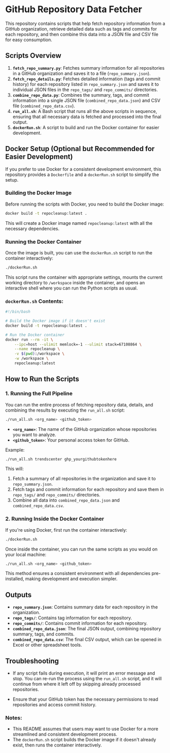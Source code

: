 # GitHub Repository Data Fetcher

This repository contains scripts that help fetch repository information from a GitHub organization, retrieve detailed data such as tags and commits for each repository, and then combine this data into a JSON file and CSV file for easy consumption.

## Scripts Overview

1. **`fetch_repo_summary.py`**: Fetches summary information for all repositories in a GitHub organization and saves it to a file (`repo_summary.json`).
2. **`fetch_repo_details.py`**: Fetches detailed information (tags and commit history) for each repository listed in `repo_summary.json` and saves it to individual JSON files in the `repo_tags/` and `repo_commits/` directories.
3. **`combine_repo_data.py`**: Combines the summary, tags, and commit information into a single JSON file (`combined_repo_data.json`) and CSV file (`combined_repo_data.csv`).
4. **`run_all.sh`**: A Bash script that runs all the above scripts in sequence, ensuring that all necessary data is fetched and processed into the final output.
5. **`dockerRun.sh`**: A script to build and run the Docker container for easier development.

## Docker Setup (Optional but Recommended for Easier Development)

If you prefer to use Docker for a consistent development environment, this repository provides a `Dockerfile` and a `dockerRun.sh` script to simplify the setup.

### Building the Docker Image

Before running the scripts with Docker, you need to build the Docker image:

```bash
docker build -t repocleanup:latest .
```

This will create a Docker image named `repocleanup:latest` with all the necessary dependencies.

### Running the Docker Container

Once the image is built, you can use the `dockerRun.sh` script to run the container interactively:

```bash
./dockerRun.sh
```

This script runs the container with appropriate settings, mounts the current working directory to `/workspace` inside the container, and opens an interactive shell where you can run the Python scripts as usual.

### `dockerRun.sh` Contents:

```bash
#!/bin/bash

# Build the Docker image if it doesn't exist
docker build -t repocleanup:latest .

# Run the Docker container
docker run --rm -it \
    --ipc=host --ulimit memlock=-1 --ulimit stack=67108864 \
    --name repocleanup \
    -v $(pwd):/workspace \
    -w /workspace \
    repocleanup:latest
```

## How to Run the Scripts

### 1. Running the Full Pipeline

You can run the entire process of fetching repository data, details, and combining the results by executing the `run_all.sh` script:

```bash
./run_all.sh <org_name> <github_token>
```

- **`<org_name>`**: The name of the GitHub organization whose repositories you want to analyze.
- **`<github_token>`**: Your personal access token for GitHub.

Example:

```bash
./run_all.sh trendscenter ghp_yourgithubtokenhere
```

This will:
1. Fetch a summary of all repositories in the organization and save it to `repo_summary.json`.
2. Fetch tags and commit information for each repository and save them in `repo_tags/` and `repo_commits/` directories.
3. Combine all data into `combined_repo_data.json` and `combined_repo_data.csv`.

### 2. Running Inside the Docker Container

If you're using Docker, first run the container interactively:

```bash
./dockerRun.sh
```

Once inside the container, you can run the same scripts as you would on your local machine:

```bash
./run_all.sh <org_name> <github_token>
```

This method ensures a consistent environment with all dependencies pre-installed, making development and execution simpler.

## Outputs

- **`repo_summary.json`**: Contains summary data for each repository in the organization.
- **`repo_tags/`**: Contains tag information for each repository.
- **`repo_commits/`**: Contains commit information for each repository.
- **`combined_repo_data.json`**: The final JSON output, combining repository summary, tags, and commits.
- **`combined_repo_data.csv`**: The final CSV output, which can be opened in Excel or other spreadsheet tools.

## Troubleshooting

- If any script fails during execution, it will print an error message and stop. You can re-run the process using the `run_all.sh` script, and it will continue from where it left off by skipping already processed repositories.
  
- Ensure that your GitHub token has the necessary permissions to read repositories and access commit history.


### Notes:
- This README assumes that users may want to use Docker for a more streamlined and consistent development process.
- The `dockerRun.sh` script builds the Docker image if it doesn't already exist, then runs the container interactively.
